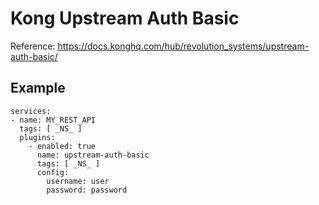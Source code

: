 # Kong Upstream Auth Basic

Reference: https://docs.konghq.com/hub/revolution_systems/upstream-auth-basic/

## Example

```
services:
- name: MY_REST_API
  tags: [ _NS_ ]
  plugins:
    - enabled: true
      name: upstream-auth-basic
      tags: [ _NS_ ]
      config:
        username: user
        password: password
```
